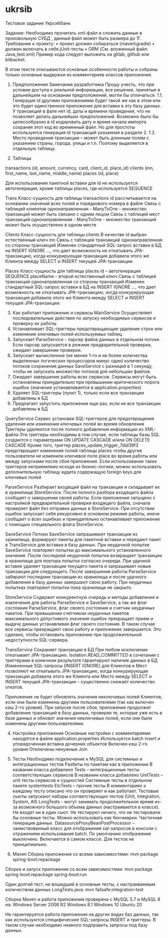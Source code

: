 # ukrsib

Тестовое задание Укрсиббанк

Задание: Необходимо прочитать xml-файл и сложить данные в произвольную СУБД , данный файл может быть размера до 1Г. Требование к проекту:
•	проект должен собираться (maven\gradle)
•	должен включать в себя jUnit-тесты
•	ORM (См. вложенный файл: Java_test.xml)
Пример кода следует выложить на gitlab, github или bitbacket.

В этом тексте описываются основные особенности работы и собраны только основные выдержки из комментариев классов приложения.

1.	Предположения
Замечания разработчика
Прошу учесть, что при условии доступа к реальной информации, все решения, принятые в дальнейшем на основании предположений, могли бы отличаться.
1.1.	Генерация id другими приложениями будет такой же как в этом или это будет единственное приложение для вставки в эту базу данных. У транзакций в фале нет id, даты и времени проведения, что не позволяет делать дальнейших предположений. Возможно было бы целесообразно в id кодировать дату и время начала импорта сохраняя этот код во временный файл. Но для простоты используется генерация id транзакций указанная в разделе 2.
1.2.	Место проведения транзакции – может быть длинным полем с указанием страны, города, улицы и т.п. Поэтому выделяется в отдельную таблицу.

2.	Таблицы

transactions (id, amount, currency, card, client_id, place_id)
clients (inn, first_name, last_name, middle_name)
places (id, place)

Для использования пакетной вставки для id не используется автогенерация, кроме таблицы places, где используется SEQUENCE

Trans
    Класс-сущность для таблицы transactions
    id рассчитывается на основании значений всех полей и порядкового номера в файле
    Связь с таблицей клиентов однонаправленная - ManyToOne - множество транзакций может быть связано с одним лицом
    Связь с таблицей мест транзакций однонаправленная - ManyToOne - множество транзакций может быть осуществлено в одном месте

Clients
    Класс-сущность для таблицы clients
    В качестве id выбран естественный ключ inn
    Связь с таблицей транзакций однонаправленная со стороны транзакций
    Изменен стандартный SQL-запрос вставки в БД на INSERT IGNORE ..., что дает возможность не откатывать JPA-транзакцию, когда конкурирующая транзакция добавила этого же Клиента между SELECT и INSERT текущей JPA-транзакции.

Places
    Класс-сущность для таблицы places
    id – автогенерация SEQUENCE
    placeName – второй естественный ключ
    Связь с таблицей транзакций однонаправленная со стороны транзакций
    Изменен стандартный SQL-запрос вставки в БД на INSERT IGNORE ..., что дает возможность не откатывать JPA-транзакцию, когда конкурирующая транзакция добавила этого же Клиента между SELECT и INSERT текущей JPA-транзакции.


3.	Как работает приложение и сервисы
MainService
Осуществляет последовательные действия по запуску необходимых сервисов и проверку их работы
 1. Устанавливает SQL-триггеры предотвращающие удаление строк или изменение ключевых полей используемых таблиц
 2. Запускает ParseService - парсер файла данных в отдельном потоке. Если парсер запускается в режиме предварительной проверки, ожидает завершение проверки.
 3. Запускает вычисленное (не менее 1-го и не более количества выделенных логических процессоров минус один) количество потоков сохранения данных SaveService с разницей в 1 секунду, чтобы не запускать множество потоков для небольших файлов.
 4. Ожидает завершение работы всех сервисов. Сервисы могут быть остановлены принудительно при превышении критического порога ошибок (значение устанавливается в application.properties)
 5. Удаляет SQL-триггеры (пункт 1), только если все транзакции добавлены в БД
 6. Предлагает запустить приложение еще раз, если не все транзакции добавлены в БД

QueryService
    Сервис установки SQL-триггеров для предотвращения удаления или изменения ключевых полей во время обновления
    Триггеры удаляются после полного добавления информации из XML-файла
    Эти триггеры необходимы в том случае, если таблицы базы SQL создаются с параметрами ON UPDATE CASCADE и/или ON DELETE CASCADE
    Кроме того, триггер places_update_trigger_7did39f3 предотвращает изменения полей таблицы places чтобы другие пользователи не изменили ключевое поле place во время работы или между запусками после сбоя приложения.
    Если использование таких триггеров неприемлемо исходя из бизнес-логики, можно использовать дополнительную таблицу аудита содержащую foreign keys для ключевых полей

ParseService
    Разбирает входящий файл на транзакции и складывает их в хранилище StoreService. После полного разбора входящего файла сообщает о завершении своей работы.
    Если приложение запущено с настройкой предварительной проверки входящего файла, сначала проверяет файл без отправки данных в StoreService. При отсутствии ошибок запускает себя рекурсивно в основном режиме работы, иначе сообщает о всех ошибках и принудительно останавливает приложение с помощью специального флага StoreService.

SaveService
    Потоки SaveService запрашивают транзакции из хранилища, формируют пакеты для пакетной вставки и передают пакет в TransService для вставки в базу данных.
    При неудачной попытке SaveService повторяет попытки до максимального установленного значения. После последней неудачной попытки возвращает транзакции в хранилище для повтора попыток согласно очереди.
    При удачной вставке удаляет транзакции текущего пакета и запрашивает новые транзакции для следующего.
    После завершения работы ParseService забирают последние транзакции из хранилища и после удачного добавления в базу данных завершают свою работу. При неудачных попытках повторяют попытки пока хранилище не закрыто.

StoreService
    Содержит конкурентную очередь и методы добавления и извлечения для работы ParseService и SaveService, а так же флаг состояния ParseService, флаг своего состояния и счетчик неудачных пакетов. При превышении счетчиком неудачных пакетов максимального допустимого значения ошибок прекращает прием и выдачу данных устанавливая флаг своего состояния. В таком случае все сервисы прекращают свою работу и приложение завершается. Это сделано, чтобы остановить приложение при продолжительной недоступности SQL-сервера.

TransService
    Сохраняет транзакции в БД
    При любом исключении откатывает JPA-транзакцию.
    Isolation.READ_COMMITTED в сочетании с триггерами в конечном результате гарантируют наличие данных в БД
    Измененные SQL-запросы (INSERT IGNORE) для Клиентов и Мест позволяют не откатывать JPA-транзакцию, когда конкурирующая транзакция добавила этого же Клиента или Место между SELECT и INSERT текущей JPA-транзакции – существенно снижает количество откатов.

Приложение не будет обновлять значения неключевых полей Клиентов, если они были изменены другими пользователями (так как включен кэш 2-го уровня).
При запуске после сбоя, приложение продолжит добавление транзакций в базу данных, проверяя те, которые уже есть в базе данных и обновит значения неключевых полей, если они были изменены другими пользователями.

4.	Настройка приложения
Основные настройки с комментариями находятся в файле application.properties
Используется batch insert и упорядоченная вставка дочерних объектов
Включен кэш 2-го уровня
Отключены ненужные Join

5.	Тесты
Необходимо подключение к MySQL для системных и интеграционных тестов
Разбиты по пакетам как в приложении
В названии класса добавлено Tests – интеграционные тесты соответствующих сервисов
В названии класса добавлено UnitTests – unit тесты сервисов и сущностей
Системные тесты в отдельном пакете systemtests
EtcTests – прочие тесты
В комментариях к каждому тесту описано что он проверяет и как работает.
Тестовые сьюты запускают наборы соответствующих тестов (Unit, Integration, System, All)
LongTests - могут занимать продолжительное время из-за возможного большого объема данных (настраивается в классе). Не входят ни в один сьют. Не тестируют ничего, что не тестировали бы основные тесты. Можно использовать как бенчмарки. Частичная генерация данных.
DatasourceProxyBeanPostProcessor – заимствованный класс для отображения sql-запросов в консоли с отражением использования batch. По умолчанию отображение выключено. Включается в самом классе. Для тестов не принципиально.

6.	Maven
Сборка приложения со всеми зависимостями:
mvn package spring-boot:repackage

Сборка и запуск приложения со всем зависимостями:
mvn package spring-boot:repackage spring-boot:run

Один долгий тест, не вошедший в основные тесты, с настраиваемым количеством данных LongTests.java:
mvn failsafe:integration-test

Сборка Maven и работа приложения проверена с MySQL 5.7 и MySQL 8 на:
Windows Server 2008 R2
Windows 8.1
Windows 10
Ubuntu 20

Не гарантируется работа приложения на других видах баз данных, так как используются специфические SQL-запросы INSERT и триггеры. В таком случае необходимо немного подправить запросы под базу данных.
